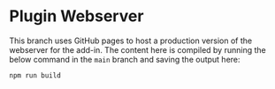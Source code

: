 # Plugin Webserver

This branch uses GitHub pages to host a production version of the webserver for the add-in. The content here is compiled by running the below command in the `main` branch and saving the output here:

```bash
npm run build
```